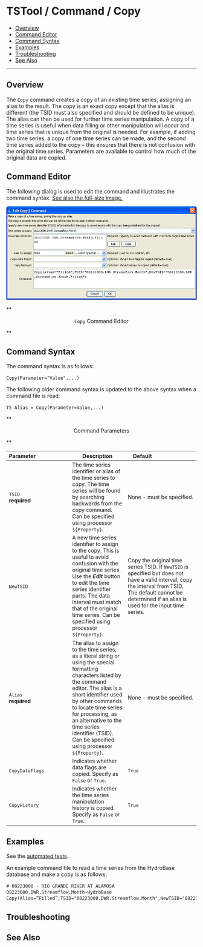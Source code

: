 # TSTool / Command / Copy #

* [Overview](#overview)
* [Command Editor](#command-editor)
* [Command Syntax](#command-syntax)
* [Examples](#examples)
* [Troubleshooting](#troubleshooting)
* [See Also](#see-also)

-------------------------

## Overview ##

The `Copy` command creates a copy of an existing time series, assigning an alias to the result.
The copy is an exact copy except that the alias is different
(the TSID must also specified and should be defined to be unique).
The alias can then be used for further time series manipulation.
A copy of a time series is useful when data filling or other manipulation
will occur and time series that is unique from the original is needed.
For example, if adding two time series, a copy of one time series can be made,
and the second time series added to the copy – this ensures that there is not confusion with the original time series.
Parameters are available to control how much of the original data are copied.
  
## Command Editor ##

The following dialog is used to edit the command and illustrates the command syntax.
<a href="../Copy.png">See also the full-size image.</a>

![Copy](Copy.png)

**<p style="text-align: center;">
`Copy` Command Editor
</p>**

## Command Syntax ##

The command syntax is as follows:

```text
Copy(Parameter="Value",...)
```
The following older command syntax is updated to the above syntax when a command file is read:

```text
TS Alias = Copy(Parameter=Value,...)
```

**<p style="text-align: center;">
Command Parameters
</p>**

|**Parameter**&nbsp;&nbsp;&nbsp;&nbsp;&nbsp;&nbsp;&nbsp;&nbsp;&nbsp;&nbsp;&nbsp;&nbsp;&nbsp;&nbsp;&nbsp;&nbsp;&nbsp;&nbsp;&nbsp;&nbsp;&nbsp;&nbsp;| **Description** | **Default**&nbsp;&nbsp;&nbsp;&nbsp;&nbsp;&nbsp;&nbsp;&nbsp;&nbsp;&nbsp;&nbsp;&nbsp;&nbsp;&nbsp;&nbsp;&nbsp;&nbsp;&nbsp;&nbsp;&nbsp;&nbsp;&nbsp;&nbsp;&nbsp;&nbsp;&nbsp; |
| --------------|-----------------|----------------- |
| `TSID`<br>**required**|The time series identifier or alias of the time series to copy.  The time series will be found by searching backwards from the copy command.  Can be specified using processor `${Property}`.| None - must be specified.|
| `NewTSID`|A new time series identifier to assign to the copy.  This is useful to avoid confusion with the original time series.  Use the ***Edit*** button to edit the time series identifier parts.  The data interval must match that of the original time series.  Can be specified using processor `${Property}`.| Copy the original time series TSID.  If `NewTSID` is specified but does not have a valid interval, copy the interval from TSID.  The default cannot be determined if an alias is used for the input time series.|
| `Alias`<br>**required**|The alias to assign to the time series, as a literal string or using the special formatting characters listed by the command editor.  The alias is a short identifier used by other commands to locate time series for processing, as an alternative to the time series identifier (TSID).  Can be specified using processor `${Property}`. | None - must be specified. |
| `CopyDataFlags`|Indicates whether data flags are copied.  Specify as `False` or `True`.|`True`|
| `CopyHistory`| Indicates whether the time series manipulation history is copied.  Specify as `False` or `True`.| `True`|

## Examples ##

See the [automated tests](https://github.com/OpenWaterFoundation/cdss-app-tstool-test/tree/master/test/regression/commands/general/Copy).

An example command file to read a time series from the HydroBase database and make a copy is as follows:

```text
# 08223000 - RIO GRANDE RIVER AT ALAMOSA
08223000.DWR.Streamflow.Month~HydroBase
Copy(Alias=”Filled”,TSID="08223000.DWR.Streamflow.Month",NewTSID="08223000.DWR.Streamflow.Month.Filled")
```

## Troubleshooting ##

## See Also ##
